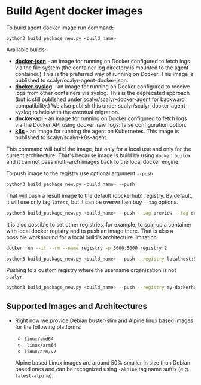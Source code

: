 # Build Agent docker images

To build agent docker image run command:

```
python3 build_package_new.py <build_name>
```

Available builds:
* **[docker-json](https://app.scalyr.com/help/install-agent-docker)** - an image for running on Docker configured to fetch
  logs via the file system (the container log directory is mounted to the agent container.) This is the preferred way
  of running on Docker. This image is published to scalyr/scalyr-agent-docker-json.
* **[docker-syslog](https://app.scalyr.com/help/install-agent-docker)** - an image for running on Docker configured to
  receive logs from other containers via syslog. This is the deprecated approach (but is still published under
  scalyr/scalyr-docker-agent for backward compatibility.)  We also publish this under scalyr/scalyr-docker-agent-syslog
  to help with the eventual migration.
* **docker-api** - an image for running on
    Docker configured to fetch logs via the Docker API using docker_raw_logs: false configuration option.
* **[k8s](https://app.scalyr.com/help/install-agent-kubernetes)** - an image for running the agent on Kubernetes.
    This image is published to scalyr/scalyr-k8s-agent.

This command will build the image, but only for a local use and only for the current architecture. That's because
image is build by using ``docker buildx`` and it can not pass multi-arch images back to the local docker engine.

To push image to the registry use optional argument ``--push``

```bash
python3 build_package_new.py <build_name> --push
```

That will push a result image to the default (dockerhub) registry. By default, it will use only
tag ``latest``, but it can be overwritten buy ``--tag`` options.

```bash
python3 build_package_new.py <build_name> --push --tag preview --tag debug
```

It is also possible to set other registries, for example, to spin up a container with local docker registry
and to push an image there. That is also a possible workaround for a local build's architecture limitation.

```bash
docker run --it --rm --name registry -p 5000:5000 registry:2

python3 build_package_new.py <build_name> --push --registry localhost:5000
```

Pushing to a custom registry where the username organization is not ``scalyr``:

```bash
python3 build_package_new.py <build_name> --push --registry my-dockerhub-user --remove-image-name-prefix
```

## Supported Images and Architectures

* Right now we provide Debian buster-slim and Alpine linux based images for the following platforms:
  * ``linux/amd64``
  * `` linux/arm64``
  * ``linux/arm/v7``

  Alpine based Linux images are around 50% smaller in size than Debian based ones and can be recognized
  using ``-alpine`` tag name suffix (e.g. ``latest-alpine``).
